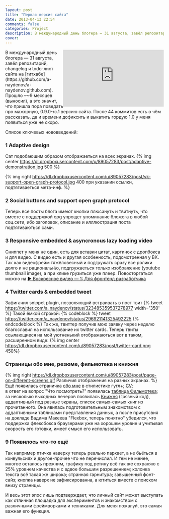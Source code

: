 ```yaml
---
layout: post
title: "Первая версия сайта"
date: 2013-04-13 22:54
comments: false
categories: Project
description: В международный день блогера — 31 августа, завёл репозитарий сайта на гитхабе. Прошло ~~9 месяцев (выносил), а это значит, что пришла пора поведать про мажорную, 0.9.0-rc.1 версию сайта. Список ключевых нововведений..
cover: 
---
```

<iframe src="http://coub.com/embed/ebuqh6?muted=false&amp;autostart=false&originalSize=false" allowfullscreen="true" frameborder="0" width="320" height="180" hspace="5" align="right"></iframe>
В международный день блогера — 31 августа, завёл репозитарий, changelog и todo-лист сайта на [гитхабе](https://github.com/a-naydenov/a-naydenov.github.com). Прошло ~~9 месяцев (выносил), а это значит, что пришла пора поведать про мажорную, 0.9.0-rc.1 версию сайта. После 44 коммитов есть о чём рассказать, да и времени дофиксить и выкатить гордую 1.0 у меня появиться уже не скоро. 

Список ключевых нововведений:

### 1 Adaptive design
Сат подобающим образом отображаеться на всех экранах. 
{% img center https://dl.dropboxusercontent.com/u/89057283/post/adaptive-demonstration.jpg 500 %}	

{% img right https://dl.dropboxusercontent.com/u/89057283/post/vk-support-open-graph-protocol.jpg 400 при указании ссылки, подтягиваеться мета-инф. %}

### 2 Social buttons and support open graph protocol	
Теперь все посты блога имеют кнопки плюсануть и твитнуть, что вместе с поддержкой opg упрощет упоминание бложега в любой соц.сети, ибо заголовок, описание и илллюстрация поста подтягиваються сами.

### 3 Responsive embedded & asyncronous lazy loading video
Сниппет у меня не один, есть для вставки цитат, картинок с дропбокса и для видео. С видео есть и другая особенность, подсмотренная у ВК. Так как видеофрейм тяжёловесный и подгружать сразу все ролики долго и не рациональн\о, подгружаеться только изображение (youtube thumbnail image), а при клике грузиться уже плеер. Повосторгаться можно на [▶ Воскресное видео — 1: Для фронтенд разработчика](http://naydenov.tk/videos-for-front-end-dev/)

### 4 Twitter cards & embedded tweet
Зафигачил snippet plugin, позволяющий встраивать в пост твит
{% tweet https://twitter.com/a_naydenov/status/323485359537278977 width='350' %} 
Такой ёмкой строкой:
{% codeblock %}
tweet https://twitter.com/a_naydenov/status/296921141325492225
{% endcodeblock %}
Так же, твиттер получив мою заявку через неделю благославил на использование их twitter cards. 
Теперь твиты ссылающиеся на мой уютненький отображаються вот в таком, расширенном виде:
{% img center https://dl.dropboxusercontent.com/u/89057283/post/twitter-card.png 450%}

### Страницы обо мне, резюме, фильмотека и книжня
{% img right https://dl.dropboxusercontent.com/u/89057283/post/page-on-different-screens.gif Различия отображения на разных экранах. %}
Ещё появилась страничка [обо мне](http://naydenov.tk/about/) в стилистике гугл+; [CV](http://naydenov.tk/cv/); 		
в ответ на вопрос "Что посмотреть?" появилась [таблица Фильмотека](http://naydenov.tk/filmoteka/);		 
за несколько выходных вечеров появилась [Книжня](http://naydenov.tk/books) (грязный код), аддаптивный под разные экраны, список самых-самых книг из прочитанного. Она явилась подготовительным знакомством с аддаптивными таблицами представления данных, а после присутсвия на докладе Вадима Макеева "Flexbox, теперь понятно" убедился, что поддержка флексбокса браузерами уже на хорошем уровне и учитывая скорость его готовки, имеет смысл его использовать.

### 9 Появилось что-то ещё
Так например птичка наверху теперь реально пархает, а не бьёться в конвульсиях и другое-прочее что не перечислил. И тем не менее, многое осталось прежним, графику под ретину всё так же сохраняю с 25% уровнем качества и с вдвое большим разрешением; колонка текста всё такая же широка; странная гарнитура; завышенный фонт-сайз; кнопка наверх не зафиксированна, а ютиться вместе с поиском внизу страницы.

И весь этот эпос лишь подтверждает, что личный сайт может выступать как отличная площадка для экспериментов и знакомством с различными фреймворками и техниками. Для меня пожалуй, это самая важная его функция.